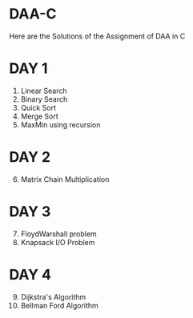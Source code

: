 # DAA-C
Here are the Solutions of the Assignment of DAA in C

# DAY 1
1. Linear Search
2. Binary Search
3. Quick Sort
4. Merge Sort
5. MaxMin using recursion

# DAY 2
6. Matrix Chain Multiplication

# DAY 3
7. FloydWarshall problem
8. Knapsack I/O Problem

# DAY 4
9. Dijkstra's Algorithm
10. Bellman Ford Algorithm

